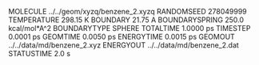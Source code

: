 MOLECULE       ../../geom/xyzq/benzene_2.xyzq
RANDOMSEED                          278049999
TEMPERATURE                          298.15 K
BOUNDARY                              21.75 A
BOUNDARYSPRING             250.0 kcal/mol*A^2
BOUNDARYTYPE                           SPHERE
TOTALTIME                           1.0000 ps
TIMESTEP                            0.0001 ps
GEOMTIME                            0.0050 ps
ENERGYTIME                          0.0015 ps
GEOMOUT           ../../data/md/benzene_2.xyz
ENERGYOUT         ../../data/md/benzene_2.dat
STATUSTIME                              2.0 s

